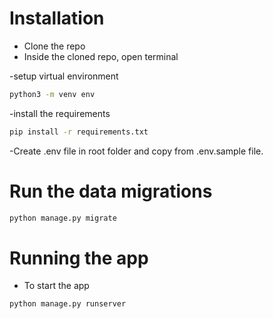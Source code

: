 # Installation

- Clone the repo
- Inside the cloned repo, open terminal

-setup virtual environment

```bash
python3 -m venv env
```
-install the requirements

```bash
pip install -r requirements.txt
```

-Create .env file in root folder and copy from .env.sample file.

# Run the data migrations

```bash
python manage.py migrate
```

# Running the app

- To start the app

```bash
python manage.py runserver
```